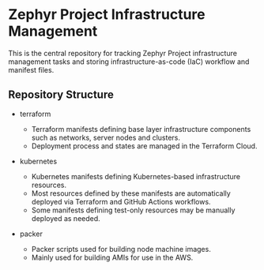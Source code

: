 # Zephyr Project Infrastructure Management

This is the central repository for tracking Zephyr Project infrastructure
management tasks and storing infrastructure-as-code (IaC) workflow and manifest
files.

## Repository Structure

* terraform

    * Terraform manifests defining base layer infrastructure components such as
      networks, server nodes and clusters.
    * Deployment process and states are managed in the Terraform Cloud.

* kubernetes

    * Kubernetes manifests defining Kubernetes-based infrastructure resources.
    * Most resources defined by these manifests are automatically deployed via
      Terraform and GitHub Actions workflows.
    * Some manifests defining test-only resources may be manually deployed as
      needed.

* packer

    * Packer scripts used for building node machine images.
    * Mainly used for building AMIs for use in the AWS.
